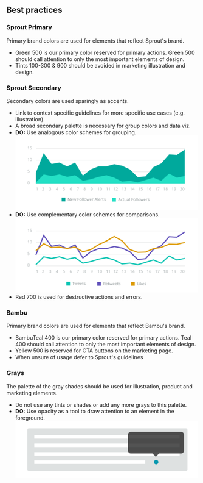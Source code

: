 ## Best practices

### Sprout Primary
Primary brand colors are used for elements that reflect Sprout's brand.

- Green 500 is our primary color reserved for primary actions. Green
 500 should call attention to only the most important elements of
 design.
- Tints 100-300 &amp; 900 should be avoided in marketing illustration and design.

### Sprout Secondary
Secondary colors are used sparingly as accents.

- Link to context specific guidelines for more specific use cases (e.g. illustration).
- A broad secondary palette is necessary for group colors and data viz.
- **DO:** Use analogous color schemes for grouping.
    ![Analogous](assets/SEEDS-Color-Analogous.svg)
- **DO:** Use complementary color schemes for comparisons.
    ![Complementory](assets/SEEDS-Color-Complementory.svg)
- Red 700 is used for destructive actions and errors.

### Bambu
Primary brand colors are used for elements that reflect Bambu's brand. 

- BambuTeal 400 is our primary color reserved for primary actions. Teal 400 should call attention to only the most important elements of design. 
- Yellow 500 is reserved for CTA buttons on the marketing page.
- When unsure of usage defer to Sprout's guidelines

### Grays
The palette of the gray shades should be used for illustration, product and marketing elements.

- Do not use any tints or shades or add any more grays to this palette.
- **DO:** Use opacity as a tool to draw attention to an element in the foreground.
    ![Opacity](assets/SEEDS-Color-Opacity.svg)
